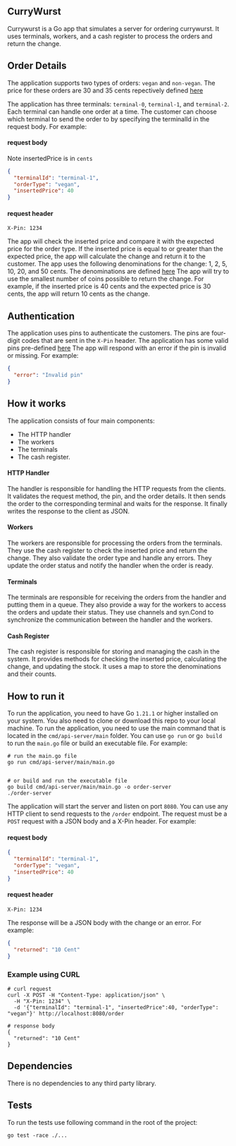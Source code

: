 ## CurryWurst

Currywurst is a Go app that simulates a server for ordering currywurst. It uses terminals, workers,
and a cash register to process the orders and return the change.

## Order Details

The application supports two types of orders: `vegan` and `non-vegan`. The price for these orders
are 30 and 35 cents repectively defined [here](./pkg/order_types.go#L27)

The application has three terminals: `terminal-0`, `terminal-1`, and `terminal-2`.
Each terminal can handle one order at a time. The customer can choose which terminal to send the order to
by specifying the terminalId in the request body. For example:

#### request body

Note insertedPrice is in `cents`

```json
{
  "terminalId": "terminal-1",
  "orderType": "vegan",
  "insertedPrice": 40
}
```

#### request header

```text 
X-Pin: 1234
```

The app will check the inserted price and compare it with the expected price for the order type. If the inserted price
is equal to or greater than the expected price, the app will calculate the change and return it to the customer.
The app uses the following denominations for the change: 1, 2, 5, 10, 20, and 50 cents. The denominations are
defined [here](./internal/cashregister/stock_denom.go)
The app will try to use the smallest number of coins possible to return the change. For example, if the inserted price
is 40 cents and the expected price is 30 cents, the app will return 10 cents as the change.

## Authentication

The application uses pins to authenticate the customers. The pins are four-digit codes that are sent in the `X-Pin`
header.
The application has some valid pins pre-defined [here](./cmd/api-server/api.go#L50)
The app will respond with an error if the pin is invalid or missing. For example:
```json 
{
  "error": "Invalid pin"
}
```


## How it works

The application consists of four main components:

- The HTTP handler
- The workers
- The terminals
- The cash register.

#### HTTP Handler

The handler is responsible for handling the HTTP requests from the clients. It validates the request method, the pin,
and the order details. It then sends the order to the corresponding terminal and waits for the response. It finally
writes the response to the client as JSON.

#### Workers

The workers are responsible for processing the orders from the terminals. They use the cash register to
check the inserted price and return the change. They also validate the order type and handle any errors.
They update the order status and notify the handler when the order is ready.

#### Terminals

The terminals are responsible for receiving the orders from the handler and putting them in a queue.
They also provide a way for the workers to access the orders and update their status. They use channels and syn.Cond
to synchronize the communication between the handler and the workers.

#### Cash Register

The cash register is responsible for storing and managing the cash in the system. It provides methods for checking
the inserted price, calculating the change, and updating the stock. It uses a map to store the denominations and their
counts.

## How to run it

To run the application, you need to have Go `1.21.1` or higher installed on your system. You also need to clone or download this repo to your local machine.
To run the application, you need to use the main command that is located in the `cmd/api-server/main` folder. You can use 
`go run` or g`o build` to run the `main.go` file or build an executable file. For example:

```shell 
# run the main.go file
go run cmd/api-server/main/main.go


# or build and run the executable file
go build cmd/api-server/main/main.go -o order-server
./order-server
```

The application will start the server and listen on port `8080`.
You can use any HTTP client to send requests to the `/order` endpoint. The request must be a `POST` request with a JSON body and a X-Pin header. For example:

#### request body

``` json
{
  "terminalId": "terminal-1",
  "orderType": "vegan",
  "insertedPrice": 40
}
```

#### request header

```text 
X-Pin: 1234
```

The response will be a JSON body with the change or an error. For example:
```json 
{
  "returned": "10 Cent"
}

```
### Example using CURL

```shell
# curl request
curl -X POST -H "Content-Type: application/json" \
  -H "X-Pin: 1234" \
  -d '{"terminalId": "terminal-1", "insertedPrice":40, "orderType": "vegan"}' http://localhost:8080/order

# response body
{
  "returned": "10 Cent"
}

```

## Dependencies
There is no dependencies to any third party library.

## Tests
To run the tests use following command in the root of the project: 
```shell 
go test -race ./...
```
